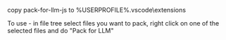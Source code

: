 


copy pack-for-llm-js to
%USERPROFILE%\.vscode\extensions



To use - in file tree select files you want to pack, right click on one of the selected files and do
"Pack for LLM"